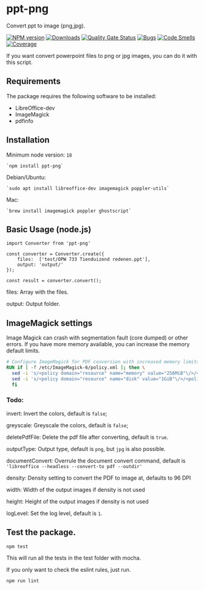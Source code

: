 # ppt-png

Convert ppt to image (png,jpg).

[![NPM version][npm-image]][npm-url] [![Downloads][downloads-image]][npm-stats] [![Quality Gate Status](https://sonarcloud.io/api/project_badges/measure?project=w3nl_ppt-png&metric=alert_status)](https://sonarcloud.io/summary/new_code?id=w3nl_ppt-png) [![Bugs](https://sonarcloud.io/api/project_badges/measure?project=w3nl_ppt-png&metric=bugs)](https://sonarcloud.io/summary/new_code?id=w3nl_ppt-png) [![Code Smells](https://sonarcloud.io/api/project_badges/measure?project=w3nl_ppt-png&metric=code_smells)](https://sonarcloud.io/summary/new_code?id=w3nl_ppt-png) [![Coverage](https://sonarcloud.io/api/project_badges/measure?project=w3nl_ppt-png&metric=coverage)](https://sonarcloud.io/summary/new_code?id=w3nl_ppt-png)

If you want convert powerpoint files to png or jpg images, you can do it with this script.

## Requirements

The package requires the following software to be installed:

-   LibreOffice-dev
-   ImageMagick
-   pdfinfo

## Installation

Minimum node version: `18`

    `npm install ppt-png`

Debian/Ubuntu:

    `sudo apt install libreoffice-dev imagemagick poppler-utils`

Mac:

    `brew install imagemagick poppler ghostscript`

## Basic Usage (node.js)

```
import Converter from 'ppt-png'

const converter = Converter.create({
    files:  ['test/OPW 733 Tienduizend redenen.ppt'],
    output: 'output/'
});

const result = converter.convert();
```

files: Array with the files.

output: Output folder.

## ImageMagick settings

Image Magick can crash with segmentation fault (core dumped) or other errors. If you have more memory available, you can increase the memory default limits.

```Dockerfile
# Configure ImageMagick for PDF conversion with increased memory limits
RUN if [ -f /etc/ImageMagick-6/policy.xml ]; then \
  sed -i 's/<policy domain="resource" name="memory" value="256MiB"\/>/<policy domain="resource" name="memory" value="2GiB"\/>/g' /etc/ImageMagick-6/policy.xml && \
  sed -i 's/<policy domain="resource" name="disk" value="1GiB"\/>/<policy domain="resource" name="disk" value="4GiB"\/>/g' /etc/ImageMagick-6/policy.xml; \
  fi
```

### Todo:

invert: Invert the colors, default is `false`;

greyscale: Greyscale the colors, default is `false`;

deletePdfFile: Delete the pdf file after converting, default is `true`.

outputType: Output type, default is `png`, but `jpg` is also possible.

documentConvert: Overrule the document convert command, default is `'libreoffice --headless --convert-to pdf --outdir'`

density: Density setting to convert the PDF to image at, defaults to 96 DPI

width: Width of the output images if density is not used

height: Height of the output images if density is not used

logLevel: Set the log level, default is `1`.

## Test the package.

```
npm test
```

This will run all the tests in the test folder with mocha.

If you only want to check the eslint rules, just run.

```
npm run lint
```

[downloads-image]: https://img.shields.io/npm/dm/ppt-png.svg
[npm-url]: https://www.npmjs.com/package/ppt-png
[npm-image]: https://img.shields.io/npm/v/ppt-png.svg
[npm-stats]: https://npm-stat.com/charts.html?package=ppt-png
[travis-url]: https://travis-ci.org/w3nl/ppt-png
[travis-image]: https://img.shields.io/travis/w3nl/ppt-png/master.svg
[coveralls-url]: https://coveralls.io/r/w3nl/ppt-png
[coveralls-image]: https://img.shields.io/coveralls/w3nl/ppt-png/master.svg
